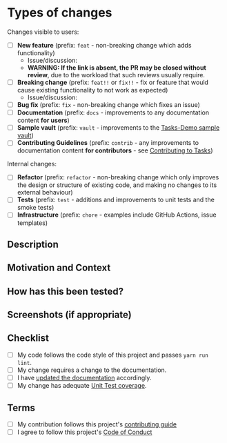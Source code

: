 # Types of changes

<!--- What types of changes does your code introduce? Put an `x` in all the boxes that apply: -->

Changes visible to users:

- [ ] **New feature** (prefix: `feat` - non-breaking change which adds functionality)
  - Issue/discussion: <!-- Link to the issue or discussion where this has been agreed with a maintainer -->
  - **WARNING: If the link is absent, the PR may be closed without review**, due to the workload that such reviews usually require.
- [ ] **Breaking change** (prefix: `feat!!` or `fix!!` - fix or feature that would cause existing functionality to not work as expected)
  - Issue/discussion: <!-- Link to the issue or discussion where this has been agreed with a maintainer -->
- [ ] **Bug fix** (prefix: `fix` - non-breaking change which fixes an issue)
- [ ] **Documentation** (prefix: `docs` - improvements to any documentation content **for users**)
- [ ] **Sample vault** (prefix: `vault` - improvements to the [Tasks-Demo sample vault](https://github.com/obsidian-tasks-group/obsidian-tasks/tree/main/resources/sample_vaults/Tasks-Demo))
- [ ] **Contributing Guidelines** (prefix: `contrib` - any improvements to documentation content **for contributors** - see [Contributing to Tasks](https://publish.obsidian.md/tasks-contributing/))

Internal changes:

- [ ] **Refactor** (prefix: `refactor` - non-breaking change which only improves the design or structure of existing code, and making no changes to its external behaviour)
- [ ] **Tests** (prefix: `test` - additions and improvements to unit tests and the smoke tests)
- [ ] **Infrastructure** (prefix: `chore` - examples include GitHub Actions, issue templates)

## Description

<!--- Remember to provide a general summary of your changes in the Title above -->

<!--- Describe your changes in detail -->

## Motivation and Context

<!--- Why is this change required? What problem does it solve? -->
<!--- If it fixes an open issue, please link to the issue here. -->

## How has this been tested?

<!--- Please describe in detail how you tested your changes. -->
<!--- Include details of your testing environment, tests ran to see how -->
<!--- your change affects other areas of the code, etc. -->

## Screenshots (if appropriate)

## Checklist

<!--- Go over all the following points, and put an `x` in all the boxes that apply. -->
<!--- If you're unsure about any of these, don't hesitate to ask. We're here to help! -->

- [ ] My code follows the code style of this project and passes `yarn run lint`.
- [ ] My change requires a change to the documentation.
- [ ] I have [updated the documentation](https://publish.obsidian.md/tasks-contributing/Documentation/About+Documentation) accordingly.
- [ ] My change has adequate [Unit Test coverage](https://publish.obsidian.md/tasks-contributing/Testing/About+Testing).

## Terms

<!--
By submitting this pull request, you must agree to follow our
[contributing guide](https://publish.obsidian.md/tasks-contributing) and
[Code of Conduct](https://github.com/obsidian-tasks-group/obsidian-tasks/blob/main/CODE_OF_CONDUCT.md).
Put an x in the boxes to confirm you agree.
-->

- [ ] My contribution follows this project's [contributing guide](https://publish.obsidian.md/tasks-contributing)
- [ ] I agree to follow this project's [Code of Conduct](https://github.com/obsidian-tasks-group/obsidian-tasks/blob/main/CODE_OF_CONDUCT.md)
